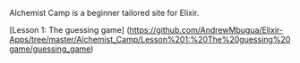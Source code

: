 Alchemist Camp is a beginner tailored site for Elixir.

[Lesson 1: The guessing game] (https://github.com/AndrewMbugua/Elixir-Apps/tree/master/Alchemist_Camp/Lesson%201:%20The%20guessing%20game/guessing_game)
